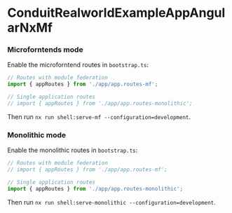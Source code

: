 # ConduitRealworldExampleAppAngularNxMf

### Microforntends mode

Enable the microforntend routes in `bootstrap.ts`:

```ts
// Routes with module federation
import { appRoutes } from './app/app.routes-mf';

// Single application routes
// import { appRoutes } from './app/app.routes-monolithic';
```

Then run `nx run shell:serve-mf --configuration=development`.

### Monolithic mode

Enable the monolithic routes in `bootstrap.ts`:

```ts
// Routes with module federation
// import { appRoutes } from './app/app.routes-mf';

// Single application routes
import { appRoutes } from './app/app.routes-monolithic';
```

Then run `nx run shell:serve-monolithic --configuration=development`.



